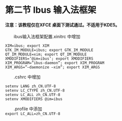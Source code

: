 # 第二节 Ibus 输入法框架

#### 注意：该教程仅在XFCE 桌面下测试通过。不适用于KDE5。 <a href="zhu-yi-gai-jiao-cheng-jin-zai-xfce-zhuo-mian-xia-ce-shi-tong-guo-bu-kuo-yong-yu-kde5" id="zhu-yi-gai-jiao-cheng-jin-zai-xfce-zhuo-mian-xia-ce-shi-tong-guo-bu-kuo-yong-yu-kde5"></a>

　　ibus输入法框架配置.xinitrc 中增加
```
XIM=ibus; export XIM
GTK_IM_MODULE=ibus; export GTK_IM_MODULE
QT_IM_MODULE=xim; export QT_IM_MODULE
XMODIFIERS=’@im=ibus’; export XMODIFIERS
XIM_PROGRAM=”ibus-daemon”; export XIM_PROGRAM
XIM_ARGS=”–daemonize –xim”; export XIM_ARGS
```
　　.cshrc 中增加
```
setenv LANG zh_CN.UTF-8
setenv LC_CTYPE zh_CN.UTF-8
setenv LC_ALL zh_CN.UTF-8
setenv XMODIFIERS @im=ibus
```
　　.profile 中添加\
`export LC_ALL=zh_CN.UTF-8`
